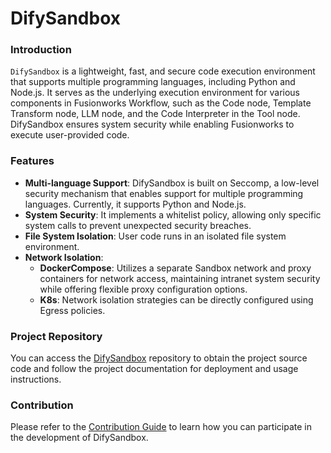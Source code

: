 # DifySandbox

### Introduction
`DifySandbox` is a lightweight, fast, and secure code execution environment that supports multiple programming languages, including Python and Node.js. It serves as the underlying execution environment for various components in Fusionworks Workflow, such as the Code node, Template Transform node, LLM node, and the Code Interpreter in the Tool node. DifySandbox ensures system security while enabling Fusionworks to execute user-provided code.

### Features
- **Multi-language Support**: DifySandbox is built on Seccomp, a low-level security mechanism that enables support for multiple programming languages. Currently, it supports Python and Node.js.
- **System Security**: It implements a whitelist policy, allowing only specific system calls to prevent unexpected security breaches.
- **File System Isolation**: User code runs in an isolated file system environment.
- **Network Isolation**:
    - **DockerCompose**: Utilizes a separate Sandbox network and proxy containers for network access, maintaining intranet system security while offering flexible proxy configuration options.
    - **K8s**: Network isolation strategies can be directly configured using Egress policies.

### Project Repository
You can access the [DifySandbox](https://github.com/langgenius/fusionworks-sandbox) repository to obtain the project source code and follow the project documentation for deployment and usage instructions.

### Contribution
Please refer to the [Contribution Guide](contribution.md) to learn how you can participate in the development of DifySandbox.
